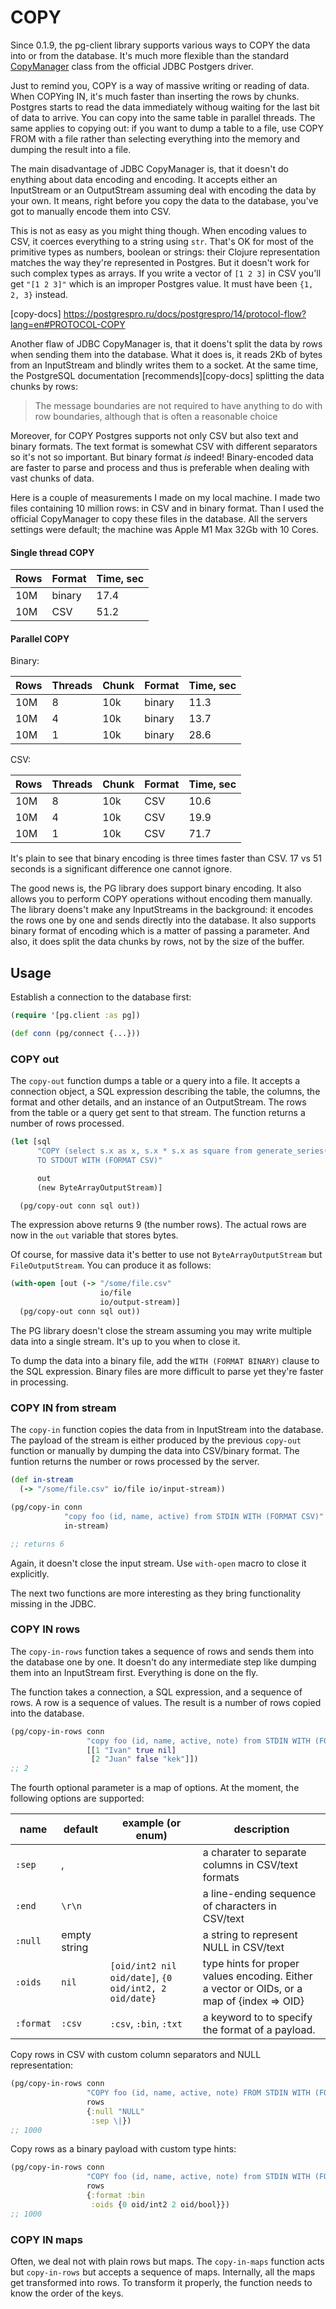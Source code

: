 # COPY

<!-- toc -->
<!-- tocstop -->

[CopyManager]: https://jdbc.postgresql.org/documentation/publicapi/org/postgresql/copy/CopyManager.html

Since 0.1.9, the pg-client library supports various ways to COPY the data into
or from the database. It's much more flexible than the standard
[CopyManager][CopyManager] class from the official JDBC Postgers driver.

Just to remind you, COPY is a way of massive writing or reading of data. When
COPYing IN, it's much faster than inserting the rows by chunks. Postgres starts
to read the data immediately withoug waiting for the last bit of data to
arrive. You can copy into the same table in parallel threads. The same applies
to copying out: if you want to dump a table to a file, use COPY FROM with a file
rather than selecting everything into the memory and dumping the result into a
file.

The main disadvantage of JDBC CopyManager is, that it doesn't do enything about
data encoding and encoding. It accepts either an InputStream or an OutputStream
assuming deal with encoding the data by your own. It means, right before you
copy the data to the database, you've got to manually encode them into CSV.

This is not as easy as you might thing though. When encoding values to CSV, it
coerces everything to a string using `str`. That's OK for most of the primitive
types as numbers, boolean or strings: their Clojure representation matches the
way they're represented in Postgres. But it doesn't work for such complex types
as arrays. If you write a vector of `[1 2 3]` in CSV you'll get `"[1 2 3]"`
which is an improper Postgres value. It must have been `{1, 2, 3}` instead.

[copy-docs] https://postgrespro.ru/docs/postgrespro/14/protocol-flow?lang=en#PROTOCOL-COPY

Another flaw of JDBC CopyManager is, that it doens't split the data by rows when
sending them into the database. What it does is, it reads 2Kb of bytes from an
InputStream and blindly writes them to a socket. At the same time, the
PostgreSQL documentation [recommends][copy-docs] splitting the data chunks by
rows:

> The message boundaries are not required to have anything to do with row
> boundaries, although that is often a reasonable choice

Moreover, for COPY Postgres supports not only CSV but also text and binary
formats. The text format is somewhat CSV with different separators so it's not
so important. But binary format *is* indeed! Binary-encoded data are faster to
parse and process and thus is preferable when dealing with vast chunks of data.

Here is a couple of measurements I made on my local machine. I made two files
containing 10 million rows: in CSV and in binary format. Than I used the
official CopyManager to copy these files in the database. All the servers
settings were default; the machine was Apple M1 Max 32Gb with 10 Cores.

#### Single thread COPY

| Rows  | Format | Time, sec |
|-------|--------|-----------|
| 10M   | binary | 17.4      |
| 10M   | CSV    | 51.2      |

#### Parallel COPY

Binary:

| Rows  | Threads | Chunk | Format | Time, sec |
|-------|---------|-------|--------|-----------|
| 10M   | 8       | 10k   | binary | 11.3      |
| 10M   | 4       | 10k   | binary | 13.7      |
| 10M   | 1       | 10k   | binary | 28.6      |

CSV:

| Rows  | Threads | Chunk | Format | Time, sec |
|-------|---------|-------|--------|-----------|
| 10M   | 8       | 10k   | CSV    | 10.6      |
| 10M   | 4       | 10k   | CSV    | 19.9      |
| 10M   | 1       | 10k   | CSV    | 71.7      |

It's plain to see that binary encoding is three times faster than CSV. 17 vs 51
seconds is a significant difference one cannot ignore.

The good news is, the PG library does support binary encoding. It also allows
you to perform COPY operations without encoding them manually. The library
doens't make any InputStreams in the background: it encodes the rows one by one
and sends directly into the database. It also supports binary format of encoding
which is a matter of passing a parameter. And also, it does split the data
chunks by rows, not by the size of the buffer.

## Usage

Establish a connection to the database first:

~~~clojure
(require '[pg.client :as pg])

(def conn (pg/connect {...}))
~~~

### COPY out

The `copy-out` function dumps a table or a query into a file. It accepts a
connection object, a SQL expression describing the table, the columns, the
format and other details, and an instance of an OutputStream. The rows from the
table or a query get sent to that stream. The function returns a number of rows
processed.

~~~clojure
(let [sql
      "COPY (select s.x as x, s.x * s.x as square from generate_series(1, 9) as s(x))
      TO STDOUT WITH (FORMAT CSV)"

      out
      (new ByteArrayOutputStream)]

  (pg/copy-out conn sql out))
~~~

The expression above returns 9 (the number rows). The actual rows are now in the
`out` variable that stores bytes.

Of course, for massive data it's better to use not `ByteArrayOutputStream` but
`FileOutputStream`. You can produce it as follows:

~~~clojure
(with-open [out (-> "/some/file.csv"
                    io/file
                    io/output-stream)]
  (pg/copy-out conn sql out))
~~~

The PG library doesn't close the stream assuming you may write multiple data
into a single stream. It's up to you when to close it.

To dump the data into a binary file, add the `WITH (FORMAT BINARY)` clause to
the SQL expression. Binary files are more difficult to parse yet they're faster
in processing.

### COPY IN from stream

The `copy-in` function copies the data from in InputStream into the
database. The payload of the stream is either produced by the previous
`copy-out` function or manually by dumping the data into CSV/binary format. The
funtion returns the number or rows processed by the server.

~~~clojure
(def in-stream
  (-> "/some/file.csv" io/file io/input-stream))

(pg/copy-in conn
            "copy foo (id, name, active) from STDIN WITH (FORMAT CSV)"
            in-stream)

;; returns 6
~~~

Again, it doesn't close the input stream. Use `with-open` macro to close it
explicitly.

The next two functions are more interesting as they bring functionality missing
in the JDBC.

### COPY IN rows

The `copy-in-rows` function takes a sequence of rows and sends them into the
database one by one. It doesn't do any intermediate step like dumping them into
an InputStream first. Everything is done on the fly.

The function takes a connection, a SQL expression, and a sequence of rows. A row
is a sequence of values. The result is a number of rows copied into the database.

~~~clojure
(pg/copy-in-rows conn
                 "copy foo (id, name, active, note) from STDIN WITH (FORMAT CSV)"
                 [[1 "Ivan" true nil]
                  [2 "Juan" false "kek"]])
;; 2
~~~

The fourth optional parameter is a map of options. At the moment, the following
options are supported:

| name      | default      | example (or enum)                                     | description                                                                                |
|-----------|--------------|-------------------------------------------------------|--------------------------------------------------------------------------------------------|
| `:sep`    | ,            |                                                       | a charater to separate columns in CSV/text formats                                         |
| `:end`    | `\r\n`       |                                                       | a line-ending sequence of characters in CSV/text                                           |
| `:null`   | empty string |                                                       | a string to represent NULL in CSV/text                                                     |
| `:oids`   | `nil`        | `[oid/int2 nil oid/date]`, `{0 oid/int2, 2 oid/date}` | type hints for proper values encoding. Either a vector or OIDs, or a map of {index => OID} |
| `:format` | `:csv`       | `:csv`, `:bin`, `:txt`                                | a keyword to to specify the format of a payload.                                           |

Copy rows in CSV with custom column separators and NULL representation:

~~~clojure
(pg/copy-in-rows conn
                 "COPY foo (id, name, active, note) FROM STDIN WITH (FORMAT CSV, NULL 'NULL', DELIMITER '|')"
                 rows
                 {:null "NULL"
                  :sep \|})
;; 1000
~~~

Copy rows as a binary payload with custom type hints:

~~~clojure
(pg/copy-in-rows conn
                 "COPY foo (id, name, active, note) from STDIN WITH (FORMAT BINARY)"
                 rows
                 {:format :bin
                  :oids {0 oid/int2 2 oid/bool}})
;; 1000
~~~

### COPY IN maps

Often, we deal not with plain rows but maps. The `copy-in-maps` function acts
but `copy-in-rows` but accepts a sequence of maps. Internally, all the maps get
transformed into rows. To transform it properly, the function needs to know the
order of the keys.
